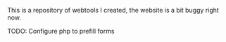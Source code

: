This is a repository of webtools I created, the website is a bit buggy right now.


TODO:
Configure php to prefill forms
